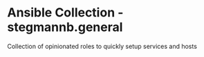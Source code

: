 # Ansible Collection - stegmannb.general

Collection of opinionated roles to quickly setup services and hosts
